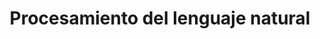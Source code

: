 ---
layout: main

title: Procesamiento del lenguaje natural
main_image: assets/img/course-header.png

register:
  title: Inscríbete
  url: https://www.upm.es/Estudiantes/Estudios_Titulaciones/EstudiosPosgrado/form_esp?id=1325&fmt=detail

features:
  - title: Duración
    value: 2 meses
    icon: fa-solid fa-hourglass
  - title: Matrícula
    value: 1800 €
    icon: fa-solid fa-euro-sign
  - title: Organización
    value: 5 Módulos
    icon: fa-solid fa-book-bookmark
  - title: Créditos
    value: 9 ECTS
    icon: fa-solid fa-graduation-cap

contact_info:
  - title: Dirección
    name: Raúl Lara Cabrera
    email: raul.lara@upm.es
    phone: 910 673 650

  - title: Secretaría administrativa
    name: Alberto Díaz Álvarez
    email: alberto.diaz@upm.es
    phone: 910 673 504

academic_committee:
  - name: Carlos Badenes Olmedo
  - name: Guillermo Iglesias Hernández
  - name: Raúl Lara Cabrera


course_modules:
  - title: >
      Módulo 1 - Fundamentos y principios básicos de la inteligencia
      artificial y del procesamiento del lenguaje natural
    description: >
      Aprenderemos sobre qué es la inteligencia artificial, cuáles son
      los conceptos clave del aprendizaje automático y los fundamentos
      esenciales del NLP.
    ects: 1
  - title: >
      Módulo 2 - Herramientas esenciales en NLP
    description: >
      Nos familiarizaremos con las herramientas fundamentales para el
      NLP, como Python, TensorFlow, Keras, Pytorch, NLTK, SpaCy, etc.
      Además, trabajarás con modelos preentrenados para adquirir
      experiencia crucial en el desarrollo y aplicación de soluciones
      basadas en NLP.
    ects: 1
  - title: >
      Módulo 3 - Arquitecturas basadas en redes neuronales
    description: >
      En este módulo exploraremos las diversas arquitecturas de redes
      neuronales utilizadas en el NLP. Comenzaremos con una introducción
      y avanzaremos por redes neuronales convencionales, convolucionales
      y recurrentes. Además aprenderás conceptos de optimización y
      ajuste de modelos.
    ects: 2
  - title: >
      Módulo 4 - Arquitecturas avanzadas
    description: >
      Profundizaremos en arquitecturas más sofisticadas. Estudiaremos la
      arquitectura y el funcionamiento de los Transformers, incluyendo
      variantes avanzadas como BERT y GPT. Aprenderemos sobre el
      _fine-tuning_ y sobre aplicaciones prácticas de modelos
      preentrenados, así como metodologías para su evaluación.
    ects: 2
  - title: >
      Módulo 5 - Aplicaciones prácticas del NLP
    description: >
      Aquí aprenderemos a cómo utilizar API de modelos de lenguaje,
      realizar análisis de sentimientos y extracción de emociones, y
      generar automáticamente texto y resúmenes. Exploraremos además la
      creación de sistemas de recomendación basados en NLP, el
      desarrollo de chatbots y asistentes virtuales inteligentes, y la
      aplicación de NLP a idiomas distintos del inglés.
    ects: 1
  - title: >
      Módulo 6 - Ética, responsabilidad y consideraciones legales
    description: >
      Aquí daremos un recorrido por los principios éticos fundamentales
      de la inteligencia artificial, la responsabilidad ética y legal
      que existe en su desarrollo y uso, los desafíos éticos a los que
      nos enfrentamos como profesionales y como sociedad, y por la
      legislación y normativas vigentes que la regulan, todo ello desde
      el punto de vista específico del NLP.
    ects: 1
  - title: >
      Modulo 7 - Proyecto final y presentación
    description: >
      En este módulo final aplicaremos todos los conocimientos
      adquiridos a lo largo del curso en un proyecto práctico de NLP. De
      esta manera, se demostrará la competencia adquirida en el manejo
      de todas las herramientas y en el dominio de las técnicas
      desarrolladas durante el curso.
    ects: 1

instructors:
  - name: Carlos Badenes Olmedo
    role: Prof. Permanente Laboral
    image: https://librairy.github.io/assets/img/CarlosBadenes200x200.png
  - name: Guillermo Iglesias Hernández
    role: Ayudante
    image: https://media.licdn.com/dms/image/D4E03AQFX1OCG6Hbi4A/profile-displayphoto-shrink_100_100/0/1716572637877?e=2147483647&v=beta&t=7arDjkDZxnHax3J9JxX8fz7VqXHhfIR7W86ImOfyFY0
  - name: María Celia Fernández Aller
    role: Prof. Contratado Doctor
    image: https://media.licdn.com/dms/image/C4D03AQFlw8HqJqPV2Q/profile-displayphoto-shrink_200_200/0/1639132459679?e=2147483647&v=beta&t=jwp6Nr-vPc6CB9JI7nfg9AMgO2ezgyq9TKAcrE3Qjxc
  - name: Raúl Lara Cabrera
    role: Prof. Contratado Doctor
    image: https://avatars.githubusercontent.com/u/810486?v=4

faq:
  - question: ¿Cuál es la duración del curso?
    answer: >
      La duración del curso es de 2 meses, con una carga lectiva de
      9 ECTS repartidos en 7 módulos.
  - question: ¿Cuál es el precio del curso?
    answer: >
      El precio del curso es de 1800 €, aunque existe la posibilidad de
      solicitar una beca si eres personal de la UPM.
  - question: ¿Cómo me matriculo y en qué fechas?
    answer: >
      El primer paso es inscribirte en el curso a través del enlace de
      inscripción que encontrarás en esta página. El **periodo de
      inscripción para el curso 2024-2025 es del 17 de mayo de 2024 al
      11 de enero de 2025**. Una vez inscrito, y validada tu
      inscripción, se te comunicará por correo electrónico la carta de
      pago para formalizar **la matrícula, que deberá hacerse del 20 de
      julio de 2024 al 25 de enero de 2025**.
  - question: >
      Fantástico, me he inscrito, ¿y ahora qué? ¿Cuándo empieza el
      curso?
    answer: >
      Del 10 de enero de 2025 al 28 de febrero de 2025. Y estate
      preparado para disfrutarlo.
  - question: ¿Cuál es el horario del curso?
    answer: >
      Los **viernes de 16:00 a 20:00**. Dicho esto, hay que tener en
      cuenta que **el curso es online y parcialmente asíncrono**.
      Online, porque no es necesrio desplazarse al Campus Sur de la
      Politécnica para recibir la formación, y parcialmente síncrono
      porque además de la docencia síncrona, se proporcionarán recursos
      online para que el estudiante pueda estudiarlos a su propio ritmo
      y en el horario que mejor le convenga.

copyright_owner: KNODIS Group
copyright_owner_link: https://knodis-research-group.github.io/
institution: Escuela Técnica Superior de Ingeniería de Sistemas Informáticos
institution_link: https://www.etsisi.upm.es/

aside:
  title: Detalles del título

description:
  title: Descripción
  content: |
    Esta titulación está planteada para llevarte al corazón de la
    revolución digital que existe en torno al análisis y la generación
    de texto. Aquí te vamos a proporcionar todo lo que necesitas saber
    para conocer el campo del procesamiento del lenguaje natural, una de
    las áreas más relevantes de la inteligencia artificial (IA) en la
    actualidad.

    ### ¿Procesamiento del lenguaje natural?

    El procesamiento del lenguaje natural (NLP) es una disciplina de la
    IA que se centra en cómo interaccionan los
    ordenadores con el lenguaje humano.

    ### ¿Qué aprenderás?

    En este curso, entenderás los conceptos clave del aprendizaje
    automático dentro de este área, aprenderás a utilizar herramientas
    esenciales en NLP, como Python, TensorFlow, Keras, Pytorch, NLTK,
    SpaCy, y modelos en Hugging Face. Trabajarás con arquitecturas
    basadas en redes neuronales, incluyendo redes neuronales
    convencionales, convolucionales y recurrentes, y aprenderás a
    optimizar y ajustar modelos.

    Explorarás arquitecturas avanzadas como los Transformers, así como
    el _fine-tuning_ y aplicaciones de modelos preentrenados Te
    familiarizarás con API para el uso de modelos de lenguaje, análisis
    de sentimientos, generación automática de texto y mucho más. También
    abordarás la ética, responsabilidad y consideraciones legales en el
    desarrollo y uso de la IA, así como consideraciones específicas en
    el uso del aprendizaje por refuerzo.

    ### ¿Y por qué elegirnos?

    Pues porque nos apasiona lo que hacemos, y esa pasión queremos
    transmitirla para que tú también la sientas. Además tenemos la
    experiencia para enseñarlo, cosa que también viene bastante bien.
    Estás a un paso de convertirte en un profesional esencial en el
    mundo que vivimos.

    No te lo pienses más, y ¡da el siguiente paso hacia tu futuro con
    nosotros!

syllabus:
  title: Plan de estudios
  content: |
    El programa está compuesto por **7 módulos obligatorios**, los 6
    primeros tratando un desarrollo teórico y práctico sobre los
    diferentes aspectos que existen dentro del área del NLP y uno último
    para la aplicación de las destrezas adquiridas durante el resto del
    curso. A continuación se detallan los módulos, su contenido y su
    carga en ECTS.

team:
  title: Equipo docente
  content: >
    Nuestro equipo docente está formado por docentes con experiencia en
    tanto académica como profesional en diferentes áreas dentro del NLP.
    A continuación se presentan las profesoras y profesores que forman
    parte del equipo:

more_info:
  title: Más información
  content: |
    Si tienes alguna pregunta o necesitas más información sobre el
    curso, no dudes en ponerte en contacto con nosotros. Estaremos
    encantados de ayudarte.

    Por si acaso, aquí tienes algunas preguntas frecuentes que quizás
    te ayuden a resolver tus dudas:

---